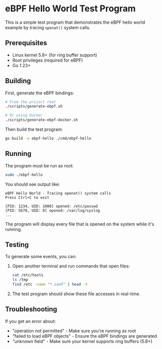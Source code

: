 # eBPF Hello World Test Program

This is a simple test program that demonstrates the eBPF hello world example by tracing `openat()` system calls.

## Prerequisites

- Linux kernel 5.8+ (for ring buffer support)
- Root privileges (required for eBPF)
- Go 1.23+

## Building

First, generate the eBPF bindings:

```bash
# From the project root
./scripts/generate-ebpf.sh

# Or using Docker
./scripts/generate-ebpf-docker.sh
```

Then build the test program:

```bash
go build -o ebpf-hello ./cmd/ebpf-hello
```

## Running

The program must be run as root:

```bash
sudo ./ebpf-hello
```

You should see output like:

```
eBPF Hello World - Tracing openat() system calls
Press Ctrl+C to exit

[PID: 1234, UID: 1000] opened: /etc/passwd
[PID: 5678, UID: 0] opened: /var/log/syslog
...
```

The program will display every file that is opened on the system while it's running.

## Testing

To generate some events, you can:

1. Open another terminal and run commands that open files:
   ```bash
   cat /etc/hosts
   ls /tmp
   find /etc -name "*.conf" | head -5
   ```

2. The test program should show these file accesses in real-time.

## Troubleshooting

If you get an error about:
- "operation not permitted" - Make sure you're running as root
- "failed to load eBPF objects" - Ensure the eBPF bindings are generated
- "unknown field" - Make sure your kernel supports ring buffers (5.8+)